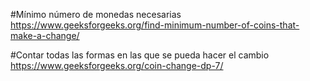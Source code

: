 #Mínimo número de monedas necesarias
https://www.geeksforgeeks.org/find-minimum-number-of-coins-that-make-a-change/

#Contar todas las formas en las que se pueda hacer el cambio
https://www.geeksforgeeks.org/coin-change-dp-7/